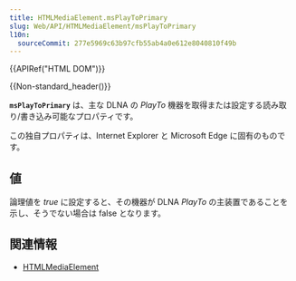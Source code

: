 ```yaml
---
title: HTMLMediaElement.msPlayToPrimary
slug: Web/API/HTMLMediaElement/msPlayToPrimary
l10n:
  sourceCommit: 277e5969c63b97cfb55ab4a0e612e8040810f49b
---
```


{{APIRef("HTML DOM")}}

{{Non-standard_header()}}

**`msPlayToPrimary`** は、主な DLNA の _PlayTo_ 機器を取得または設定する読み取り/書き込み可能なプロパティです。

この独自プロパティは、Internet Explorer と Microsoft Edge に固有のものです。

## 値

論理値を _true_ に設定すると、その機器が DLNA _PlayTo_ の主装置であることを示し、そうでない場合は false となります。

## 関連情報

- [HTMLMediaElement](/ja/docs/Web/API/HTMLMediaElement)
